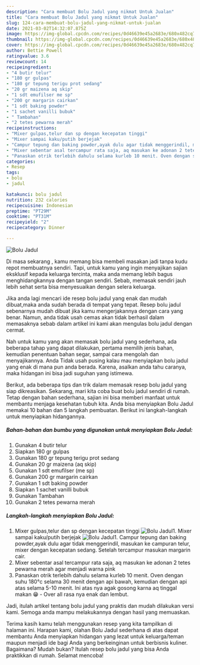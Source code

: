 ```yaml
---
description: "Cara membuat Bolu Jadul yang nikmat Untuk Jualan"
title: "Cara membuat Bolu Jadul yang nikmat Untuk Jualan"
slug: 124-cara-membuat-bolu-jadul-yang-nikmat-untuk-jualan
date: 2021-03-02T14:32:07.875Z
image: https://img-global.cpcdn.com/recipes/0d46639e45a2683e/680x482cq70/bolu-jadul-foto-resep-utama.jpg
thumbnail: https://img-global.cpcdn.com/recipes/0d46639e45a2683e/680x482cq70/bolu-jadul-foto-resep-utama.jpg
cover: https://img-global.cpcdn.com/recipes/0d46639e45a2683e/680x482cq70/bolu-jadul-foto-resep-utama.jpg
author: Bettie Powell
ratingvalue: 3.6
reviewcount: 14
recipeingredient:
- "4 butir telur"
- "180 gr gulpas"
- "180 gr tepung terigu prot sedang"
- "20 gr maizena aq skip"
- "1 sdt emufilser me sp"
- "200 gr margarin cairkan"
- "1 sdt baking powder"
- "1 sachet vanilli bubuk"
- " Tambahan"
- "2 tetes pewarna merah"
recipeinstructions:
- "Mixer gulpas,telur dan sp dengan kecepatan tinggi"
- "Mixer sampai kaku/putih berjejak"
- "Campur tepung dan baking powder,ayak dulu agar tidak menggerindil, masukan ke campuran telur, mixer dengan kecepatan sedang. Setelah tercampur masukan margarin cair."
- "Mixer sebentar asal tercampur rata saja, aq masukan ke adonan 2 tetes pewarna merah agar menjadi warna pink"
- "Panaskan otrik terlebih dahulu selama kurleb 10 menit. Oven dengan suhu 180°c selama 30 menit dengan api bawah, kemudian dengan api atas selama 5-10 menit. Ini atas nya agak gosong karna aq tinggal makan 😁 Over all rasa nya enak dan lembut."
categories:
- Resep
tags:
- bolu
- jadul

katakunci: bolu jadul 
nutrition: 232 calories
recipecuisine: Indonesian
preptime: "PT29M"
cooktime: "PT31M"
recipeyield: "2"
recipecategory: Dinner

---
```



![Bolu Jadul](https://img-global.cpcdn.com/recipes/0d46639e45a2683e/680x482cq70/bolu-jadul-foto-resep-utama.jpg)

Di masa  sekarang , kamu memang bisa membeli masakan jadi tanpa kudu repot membuatnya sendiri. Tapi, untuk kamu yang ingin menyajikan sajian eksklusif kepada keluarga tercinta, maka anda memang lebih bagus menghidangkannya dengan tangan sendiri. Sebab, memasak sendiri jauh lebih sehat serta bisa menyesuaikan dengan selera keluarga.

Jika anda lagi mencari ide resep bolu jadul yang enak dan mudah dibuat,maka anda sudah berada di tempat yang tepat. Resep bolu jadul  sebenarnya mudah dibuat jika kamu mengerjakannya dengan cara yang benar. Namun, anda tidak usah cemas akan tidak berhasil dalam memasaknya 
sebab dalam artikel ini kami akan mengulas bolu jadul dengan cermat.  



Nah untuk kamu yang akan memasak bolu jadul yang sederhana, ada beberapa tahap yang dapat dilakukan, pertama memilih jenis bahan, kemudian penentuan bahan segar, sampai cara mengolah dan menyajikannya. Anda Tidak usah pusing kalau mau menyiapkan bolu jadul yang enak di mana pun anda berada. Karena, asalkan anda  tahu caranya, maka hidangan ini bisa jadi suguhan yang istimewa.

Berikut, ada beberapa tips dan trik dalam memasak resep bolu jadul yang siap dikreasikan. Sekarang, mari kita coba buat bolu jadul sendiri di rumah. Tetap dengan bahan sederhana, sajian ini bisa memberi manfaat untuk membantu menjaga kesehatan tubuh kita. Anda bisa menyiapkan Bolu Jadul memakai 10 bahan dan 5 langkah pembuatan. Berikut ini langkah-langkah untuk menyiapkan hidangannya.

<!--inarticleads1-->

##### Bahan-bahan dan bumbu yang digunakan untuk menyiapkan Bolu Jadul:

1. Gunakan 4 butir telur
1. Siapkan 180 gr gulpas
1. Gunakan 180 gr tepung terigu prot sedang
1. Gunakan 20 gr maizena (aq skip)
1. Gunakan 1 sdt emufilser (me sp)
1. Gunakan 200 gr margarin cairkan
1. Gunakan 1 sdt baking powder
1. Siapkan 1 sachet vanilli bubuk
1. Gunakan  Tambahan
1. Gunakan 2 tetes pewarna merah




<!--inarticleads2-->

##### Langkah-langkah menyiapkan Bolu Jadul:

1. Mixer gulpas,telur dan sp dengan kecepatan tinggi
<img src="https://img-global.cpcdn.com/steps/88b274604646f76d/160x128cq70/bolu-jadul-langkah-memasak-1-foto.jpg" alt="Bolu Jadul">1. Mixer sampai kaku/putih berjejak
<img src="https://img-global.cpcdn.com/steps/3ff9b0a667f80588/160x128cq70/bolu-jadul-langkah-memasak-2-foto.jpg" alt="Bolu Jadul">1. Campur tepung dan baking powder,ayak dulu agar tidak menggerindil, masukan ke campuran telur, mixer dengan kecepatan sedang. Setelah tercampur masukan margarin cair.
1. Mixer sebentar asal tercampur rata saja, aq masukan ke adonan 2 tetes pewarna merah agar menjadi warna pink
1. Panaskan otrik terlebih dahulu selama kurleb 10 menit. Oven dengan suhu 180°c selama 30 menit dengan api bawah, kemudian dengan api atas selama 5-10 menit. Ini atas nya agak gosong karna aq tinggal makan 😁 - Over all rasa nya enak dan lembut.




Jadi, itulah artikel tentang  bolu jadul  yang praktis dan mudah dilakukan versi kami. Semoga anda mampu melakukannya dengan hasil yang memuaskan. 

Terima kasih kamu telah menggunakan resep yang kita tampilkan di halaman ini. Harapan kami, olahan  Bolu Jadul sederhana di atas dapat membantu Anda menyiapkan hidangan yang lezat untuk keluarga/teman maupun menjadi ide bagi Anda yang berkeinginan untuk berbisnis kuliner. Bagaimana? Mudah bukan? Itulah resep bolu jadul yang bisa Anda praktikkan di rumah. Selamat mencoba!


